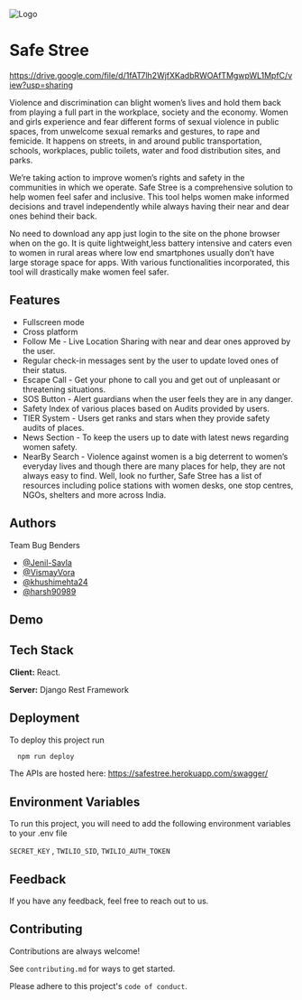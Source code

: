 
![Logo](https://drive.google.com/file/d/1fAT7lh2WjfXKadbRWOAfTMgwpWL1MpfC/view?usp=sharing)

# Safe Stree
https://drive.google.com/file/d/1fAT7lh2WjfXKadbRWOAfTMgwpWL1MpfC/view?usp=sharing

Violence and discrimination can blight women’s lives and hold them back from playing a full part in the workplace, society and the economy. Women and girls experience and fear different forms of sexual violence in public spaces, from unwelcome sexual remarks and gestures, to rape and femicide. It happens on streets, in and around public transportation, schools, workplaces, public toilets, water and food distribution sites, and parks.

We’re taking action to improve women’s rights and safety in the communities in which we operate. Safe Stree is a comprehensive solution to help women feel safer and inclusive. This tool helps women make informed decisions and travel independently while always having their near and dear ones behind their back.

No need to download any app just login to the site on the phone browser when on the go. It is quite lightweight,less battery intensive and caters even to women in rural areas where low end smartphones usually don’t have large storage space for apps. With various functionalities incorporated, this tool will drastically make women feel safer.


## Features

- Fullscreen mode
- Cross platform
- Follow Me - Live Location Sharing with near and dear ones approved by the user.
- Regular check-in messages sent by the user to update loved ones of their status.
- Escape Call - Get your phone to call you and get out of unpleasant or threatening situations.
- SOS Button - Alert guardians when the user feels they are in any danger.
- Safety Index of various places based on Audits provided by users.
- TIER System - Users get ranks and stars when they provide safety audits of places.
- News Section - To keep the users up to date with latest news regarding women safety.
- NearBy Search - Violence against women is a big deterrent to women’s everyday lives and though there are many places for help, they are not always easy to find. Well, look no further, Safe Stree has a list of resources including police stations with women desks, one stop centres, NGOs, shelters and more across India.




## Authors
Team Bug Benders

- [@Jenil-Savla](https://www.github.com/Jenil-Savla)
- [@VismayVora](https://www.github.com/VismayVora)
- [@khushimehta24](https://www.github.com/khushimehta24)
- [@harsh90989](https://www.github.com/harsh90989)

## Demo



## Tech Stack

**Client:** React.

**Server:** Django Rest Framework


## Deployment

To deploy this project run

```bash
  npm run deploy
```

The APIs are hosted here:
https://safestree.herokuapp.com/swagger/
## Environment Variables

To run this project, you will need to add the following environment variables to your .env file

`SECRET_KEY` , 
`TWILIO_SID`, 
`TWILIO_AUTH_TOKEN`



## Feedback

If you have any feedback, feel free to reach out to us.


## Contributing

Contributions are always welcome!

See `contributing.md` for ways to get started.

Please adhere to this project's `code of conduct`.


